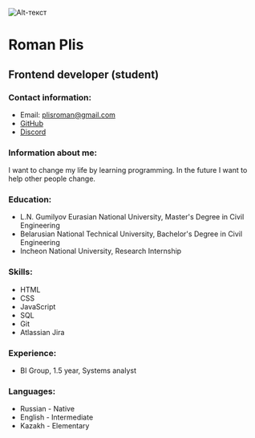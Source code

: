 
![Alt-текст](https://avatars.githubusercontent.com/u/165320065?s=400&u=ba7397022d094990063a4ab1bb5022985f19a573&v=4)
# Roman Plis  
## Frontend developer (student)  
### Contact information:  
* Email: plisroman@gmail.com  
* [GitHub](https://github.com/romanplis)  
* [Discord](https://discordapp.com/users/731065422744518678/)  
### Information about me:  
I want to change my life by learning programming. In the future I want to help other people change.
### Education:  
* L.N. Gumilyov Eurasian National University, Master's Degree in Civil Engineering
* Belarusian National Technical University, Bachelor's Degree in Civil Engineering
* Incheon National University, Research Internship
### Skills:
* HTML
* CSS
* JavaScript
* SQL
* Git
* Atlassian Jira
### Experience:
* BI Group, 1.5 year, Systems analyst
### Languages:
* Russian - Native
* English - Intermediate
* Kazakh - Elementary